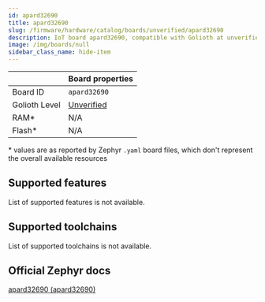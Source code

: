 ```yaml
---
id: apard32690
title: apard32690
slug: /firmware/hardware/catalog/boards/unverified/apard32690
description: IoT board apard32690, compatible with Golioth at unverified level.
image: /img/boards/null
sidebar_class_name: hide-item
---
```


[//]: # (This is an auto-generated file, do not edit! Changes to it will be lost upon re-generation)



|                | Board properties     |
| -------------  | -------------------- |
| Board ID       | `apard32690` |
| Golioth Level  | [Unverified](/firmware/hardware#unverified-boards) |
| RAM*           | N/A |
| Flash*         | N/A |

\* values are as reported by Zephyr `.yaml` board files, which don't represent the overall available resources



## Supported features

List of supported features is not available.

## Supported toolchains

List of supported toolchains is not available.

## Official Zephyr docs

[apard32690 (apard32690)](https://docs.zephyrproject.org/latest/boards/adi/apard32690/doc/index.html)
